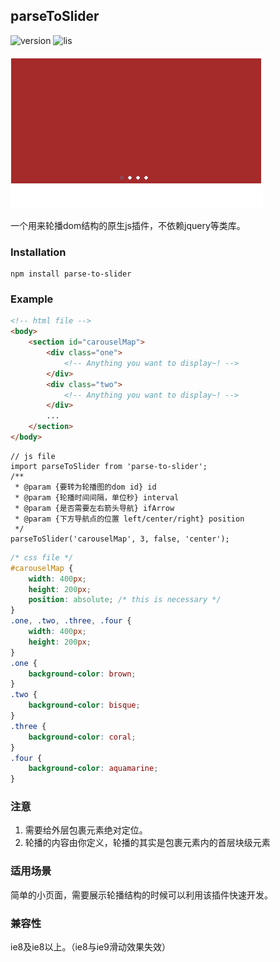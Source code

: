 ## parseToSlider
![version](https://img.shields.io/badge/parseToSlider-v1.0.4-blue)
![lis](https://img.shields.io/badge/parseToSlider-MIT-green)

![demo1](https://raw.githubusercontent.com/HolyZheng/parseToSlide/master/images/demo1.gif)

一个用来轮播dom结构的原生js插件，不依赖jquery等类库。

### Installation
```
npm install parse-to-slider
```

### Example
```HTML
<!-- html file -->
<body>
    <section id="carouselMap">
        <div class="one">
            <!-- Anything you want to display~! -->
        </div>
        <div class="two">
            <!-- Anything you want to display~! -->
        </div>
        ...
    </section>
</body>
```

```JS
// js file
import parseToSlider from 'parse-to-slider';
/**
 * @param {要转为轮播图的dom id} id 
 * @param {轮播时间间隔，单位秒} interval 
 * @param {是否需要左右箭头导航} ifArrow 
 * @param {下方导航点的位置 left/center/right} position 
 */
parseToSlider('carouselMap', 3, false, 'center');
```
```CSS
/* css file */
#carouselMap {
    width: 400px;
    height: 200px;
    position: absolute; /* this is necessary */
}
.one, .two, .three, .four {
    width: 400px;
    height: 200px; 
}
.one {
    background-color: brown;
}
.two {
    background-color: bisque;
}
.three {
    background-color: coral;
}
.four {
    background-color: aquamarine;
}
```

### 注意
1. 需要给外层包裹元素绝对定位。
2. 轮播的内容由你定义，轮播的其实是包裹元素内的首层块级元素

### 适用场景
简单的小页面，需要展示轮播结构的时候可以利用该插件快速开发。

### 兼容性
ie8及ie8以上。（ie8与ie9滑动效果失效）
